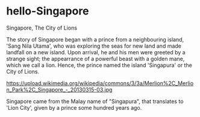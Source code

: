 # hello-Singapore
Singapore, The City of Lions

The story of Singapore began with a prince from a neighbouring island, 'Sang Nila Utama', who was exploring the seas for new land and made landfall on a new island. Upon arrival, he and his men were greeted by a strange sight; the appearrance of a powerful beast with a golden mane, which we call a lion. Hence, the prince named the island 'Singapura' or the City of Lions. 


https://upload.wikimedia.org/wikipedia/commons/3/3a/Merlion%2C_Merlion_Park%2C_Singapore_-_20130315-03.jpg

Singapore came from the Malay name of "Singapura", that translates to 'Lion City',  given by a prince some hundred years ago. 
